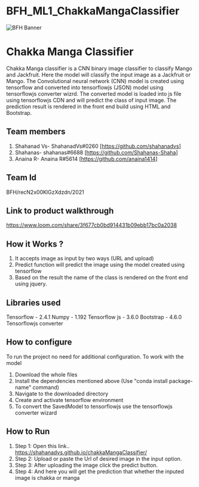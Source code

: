 # BFH_ML1_ChakkaMangaClassifier


![BFH Banner](https://trello-attachments.s3.amazonaws.com/542e9c6316504d5797afbfb9/542e9c6316504d5797afbfc1/39dee8d993841943b5723510ce663233/Frame_19.png)
# Chakka Manga Classifier
Chakka Manga classifier is a CNN binary image classifier to classify Mango and Jackfruit. Here the model will classify the input image as a Jackfruit or Mango. The Convolutional neural network (CNN) model is created using tensorflow and converted into tensorflowjs (JSON) model using tensorflowjs converter wizrd. The converted model is loaded into js file using tensorflowjs CDN and will predict the class of input image. The prediction result is rendered in the front end build using HTML and Bootstrap. 
## Team members
1. Shahanad Vs- ShahanadVs#0260 [https://github.com/shahanadvs]
2. Shahanas- shahanas#6688 [https://github.com/Shahanas-Shaha]
3. Anaina R- Anaina R#5614 [https://github.com/anaina1414]
## Team Id
BFH/recN2x00KlGzXdzdn/2021
## Link to product walkthrough
https://www.loom.com/share/3f677cb0bd914431b09ebb17bc0a2038
## How it Works ?
1. It accepts image as input by two ways (URL and upload)
2. Predict function will predict the image using the model created using tensorflow
3. Based on the result the name of the class is rendered on the front end using jquery.
## Libraries used
Tensorflow - 2.4.1
Numpy - 1.192
Tensorflow js - 3.6.0
Bootstrap - 4.6.0
Tensorflowjs converter
## How to configure
To run the project no need for additional configuration.
To work with the model
1. Download the whole files
2. Install the dependencies mentioned above (Use "conda install package-name" command)
3. Navigate to the downloaded directory
4. Create and activate tensorflow environment
5. To convert the SavedModel to tensorflowjs use the tensorflowjs converter wizard
## How to Run
1. Step 1: Open this link.. https://shahanadvs.github.io/chakkaMangaClassifier/
2. Step 2: Upload or paste the Url of desired image in the input option.
3. Step 3: After uploading the image click the predict button.
4. Step 4: And here you will get the prediction that whether the inputed image is chakka or manga
